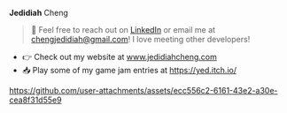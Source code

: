 **Jedidiah** Cheng 

> 💬 Feel free to reach out on [LinkedIn](https://www.linkedin.com/in/jedidiah-cheng-b1b72095/) or email me at chengjedidiah@gmail.com! I love meeting other developers!

- 👉 Check out my website at www.jedidiahcheng.com
- 📥 Play some of my game jam entries at https://yed.itch.io/

https://github.com/user-attachments/assets/ecc556c2-6161-43e2-a30e-cea8f31d55e9

<!--
**jedidiahC/jedidiahC** is a ✨ _special_ ✨ repository because its `README.md` (this file) appears on your GitHub profile.

Here are some ideas to get you started:

- 🔭 I’m currently working on ...
- 🌱 I’m currently learning ...
- 👯 I’m looking to collaborate on ...
- 🤔 I’m looking for help with ...
- 💬 Ask me about ...
- 📫 How to reach me: ...
- 😄 Pronouns: ...
- ⚡ Fun fact: ...
-->
